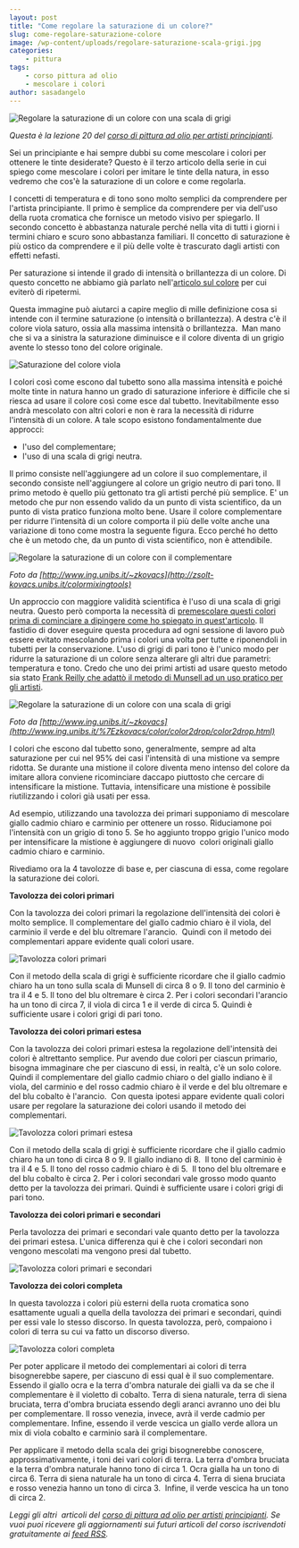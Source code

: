 ```yaml
---
layout: post
title: "Come regolare la saturazione di un colore?"
slug: come-regolare-saturazione-colore
image: /wp-content/uploads/regolare-saturazione-scala-grigi.jpg
categories:
    - pittura
tags:
    - corso pittura ad olio
    - mescolare i colori
author: sasadangelo
---
```


![Regolare la saturazione di un colore con una scala di grigi](https://www.disegnoepittura.it/wp-content/uploads/regolare-saturazione-scala-grigi.jpg "Regolare la saturazione di un colore con una scala di grigi")

_Questa è la lezione 20 del [corso di pittura ad olio per artisti principianti](https://www.disegnoepittura.it/corso-pittura-olio-artisti-principianti-2/)._

Sei un principiante e hai sempre dubbi su come mescolare i colori per ottenere le tinte desiderate? Questo è il terzo articolo della serie in cui spiego come mescolare i colori per imitare le tinte della natura, in esso vedremo che cos'è la saturazione di un colore e come regolarla.

I concetti di temperatura e di tono sono molto semplici da comprendere per l'artista principiante. Il primo è semplice da comprendere per via dell'uso della ruota cromatica che fornisce un metodo visivo per spiegarlo. Il secondo concetto è abbastanza naturale perché nella vita di tutti i giorni i termini chiaro e scuro sono abbastanza familiari. Il concetto di saturazione è più ostico da comprendere e il più delle volte è trascurato dagli artisti con effetti nefasti.

Per saturazione si intende il grado di intensità o brillantezza di un colore. Di questo concetto ne abbiamo già parlato nell'[articolo sul colore](https://www.disegnoepittura.it/colore/) per cui eviterò di ripetermi.

Questa immagine può aiutarci a capire meglio di mille definizione cosa si intende con il termine saturazione (o intensità o brillantezza). A destra c'è il colore viola saturo, ossia alla massima intensità o brillantezza.  Man mano che si va a sinistra la saturazione diminuisce e il colore diventa di un grigio avente lo stesso tono del colore originale.

![Saturazione del colore viola](https://www.disegnoepittura.it/wp-content/uploads/albero-munsell-saturazione-viola.jpg "Saturazione del colore viola")

I colori così come escono dal tubetto sono alla massima intensità e poiché molte tinte in natura hanno un grado di saturazione inferiore è difficile che si riesca ad usare il colore così come esce dal tubetto. Inevitabilmente esso andrà mescolato con altri colori e non è rara la necessità di ridurre l'intensità di un colore. A tale scopo esistono fondamentalmente due approcci:

- l'uso del complementare;
- l'uso di una scala di grigi neutra.

Il primo consiste nell'aggiungere ad un colore il suo complementare, il secondo consiste nell'aggiungere al colore un grigio neutro di pari tono. Il primo metodo è quello più gettonato tra gli artisti perché più semplice. E' un metodo che pur non essendo valido da un punto di vista scientifico, da un punto di vista pratico funziona molto bene. Usare il colore complementare per ridurre l'intensità di un colore comporta il più delle volte anche una variazione di tono come mostra la seguente figura. Ecco perché ho detto che è un metodo che, da un punto di vista scientifico, non è attendibile.

![Regolare la saturazione di un colore con il complementare](https://www.disegnoepittura.it/wp-content/uploads/regolare-saturazione-colore-complementare.jpg "Regolare la saturazione di un colore con il complementare")

_Foto da [http://www.ing.unibs.it/~zkovacs](http://zsolt-kovacs.unibs.it/colormixingtools)_

Un approccio con maggiore validità scientifica è l'uso di una scala di grigi neutra. Questo però comporta la necessità di [premescolare questi colori prima di cominciare a dipingere come ho spiegato in quest'articolo](https://www.disegnoepittura.it/come-mescolare-colori-realizzare-chiaroscuro/). Il fastidio di dover eseguire questa procedura ad ogni sessione di lavoro può essere evitato mescolando prima i colori una volta per tutte e riponendoli in tubetti per la conservazione. L'uso di grigi di pari tono è l'unico modo per ridurre la saturazione di un colore senza alterare gli altri due parametri: temperatura e tono. Credo che uno dei primi artisti ad usare questo metodo sia stato [Frank Reilly che adattò il metodo di Munsell ad un uso pratico per gli artisti](https://www.disegnoepittura.it/munsell-color-system/).

![Regolare la saturazione di un colore con una scala di grigi](https://www.disegnoepittura.it/wp-content/uploads/regolare-saturazione-scala-grigi.jpg "Regolare la saturazione di un colore con una scala di grigi")

_Foto da [http://www.ing.unibs.it/~zkovacs](http://www.ing.unibs.it/%7Ezkovacs/color/color2drop/color2drop.html)_

I colori che escono dal tubetto sono, generalmente, sempre ad alta saturazione per cui nel 95% dei casi l'intensità di una mistione va sempre ridotta. Se durante una mistione il colore diventa meno intenso del colore da imitare allora conviene ricominciare daccapo piuttosto che cercare di intensificare la mistione. Tuttavia, intensificare una mistione è possibile riutilizzando i colori già usati per essa.

Ad esempio, utilizzando una tavolozza dei primari supponiamo di mescolare giallo cadmio chiaro e carminio per ottenere un rosso. Riduciamone poi l'intensità con un grigio di tono 5. Se ho aggiunto troppo grigio l'unico modo per intensificare la mistione è aggiungere di nuovo  colori originali giallo cadmio chiaro e carminio.

Rivediamo ora la 4 tavolozze di base e, per ciascuna di essa, come regolare la saturazione dei colori.

**Tavolozza dei colori primari**

Con la tavolozza dei colori primari la regolazione dell'intensità dei colori è molto semplice. Il complementare del giallo cadmio chiaro è il viola, del carminio il verde e del blu oltremare l'arancio.  Quindi con il metodo dei complementari appare evidente quali colori usare.

![Tavolozza colori primari](https://www.disegnoepittura.it/wp-content/uploads/tavolozza-colori-primari.jpg "Tavolozza colori primari")

Con il metodo della scala di grigi è sufficiente ricordare che il giallo cadmio chiaro ha un tono sulla scala di Munsell di circa 8 o 9. Il tono del carminio è tra il 4 e 5. Il tono del blu oltremare è circa 2. Per i colori secondari l'arancio ha un tono di circa 7, il viola di circa 1 e il verde di circa 5. Quindi è sufficiente usare i colori grigi di pari tono.

**Tavolozza dei colori primari estesa**

Con la tavolozza dei colori primari estesa la regolazione dell'intensità dei colori è altrettanto semplice. Pur avendo due colori per ciascun primario, bisogna immaginare che per ciascuno di essi, in realtà, c'è un solo colore. Quindi il complementare del giallo cadmio chiaro o del giallo indiano è il viola, del carminio e del rosso cadmio chiaro è il verde e del blu oltremare e del blu cobalto è l'arancio.  Con questa ipotesi appare evidente quali colori usare per regolare la saturazione dei colori usando il metodo dei complementari.

![Tavolozza colori primari estesa](https://www.disegnoepittura.it/wp-content/uploads/tavolozza-colori-primari-estesa.jpg "Tavolozza colori primari estesa")

Con il metodo della scala di grigi è sufficiente ricordare che il giallo cadmio chiaro ha un tono di circa 8 o 9. Il giallo indiano di 8.  Il tono del carminio è tra il 4 e 5. Il tono del rosso cadmio chiaro è di 5.  Il tono del blu oltremare e del blu cobalto è circa 2. Per i colori secondari vale grosso modo quanto detto per la tavolozza dei primari. Quindi è sufficiente usare i colori grigi di pari tono.

**Tavolozza dei colori primari e secondari**

Perla tavolozza dei primari e secondari vale quanto detto per la tavolozza dei primari estesa. L'unica differenza qui è che i colori secondari non vengono mescolati ma vengono presi dal tubetto.

![Tavolozza colori primari e secondari](https://www.disegnoepittura.it/wp-content/uploads/tavolozza-colori-primari-secondari.jpg "Tavolozza colori primari e secondari")

**Tavolozza dei colori completa**

In questa tavolozza i colori più esterni della ruota cromatica sono esattamente uguali a quella della tavolozza dei primari e secondari, quindi per essi vale lo stesso discorso. In questa tavolozza, però, compaiono i colori di terra su cui va fatto un discorso diverso.

![Tavolozza colori completa](https://www.disegnoepittura.it/wp-content/uploads/tavolozza-colori-completa.jpg "Tavolozza colori completa")

Per poter applicare il metodo dei complementari ai colori di terra bisognerebbe sapere, per ciascuno di essi qual è il suo complementare. Essendo il giallo ocra e la terra d'ombra naturale dei gialli va da se che il complementare è il violetto di cobalto. Terra di siena naturale, terra di siena bruciata, terra d'ombra bruciata essendo degli aranci avranno uno dei blu per complementare. Il rosso venezia, invece, avrà il verde cadmio per complementare. Infine, essendo il verde vescica un giallo verde allora un mix di viola cobalto e carminio sarà il complementare.

Per applicare il metodo della scala dei grigi bisognerebbe conoscere, approssimativamente, i toni dei vari colori di terra. La terra d'ombra bruciata e la terra d'ombra naturale hanno tono di circa 1. Ocra gialla ha un tono di circa 6. Terra di siena naturale ha un tono di circa 4. Terra di siena bruciata e rosso venezia hanno un tono di circa 3.  Infine, il verde vescica ha un tono di circa 2.

_Leggi gli altri  articoli del [corso di pittura ad olio per artisti principianti](https://www.disegnoepittura.it/corso-pittura-olio-artisti-principianti-2/). Se vuoi puoi ricevere gli aggiornamenti sui futuri articoli del corso iscrivendoti gratuitamente ai [feed RSS](http://feeds2.feedburner.com/DisegnoPittura)._
